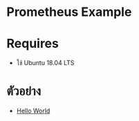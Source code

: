 # Prometheus Example

# Requires

- ใช้ Ubuntu 18.04 LTS

# ตัวอย่าง

- [Hello World](./hello-world/)